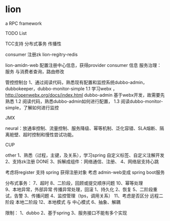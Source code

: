 # lion

a RPC framework
  
TODO List

TCC支持
分布式事务
传播性

consumer 注册zk 
lion-regitry-redis

lion-amidn-web 
配置注册中心信息，获得provider consumer 信息
服务治理：服务 与消费者查询，路由修改


管控控制台
1、通过阅读代码，熟悉现有配置和监控系统dubbo-admin， dubbokeeper，dubbo-monitor-simple
1.1 学习webx ，http://openwebx.org/docs/index.html
    dubbo-admin 基于webx开发，故需要先熟悉
1.2 阅读代码，熟悉dubbo-admin如何进行配置，
1.3 阅读dubbo-monitor-simple，了解如何进行监控    
     
JMX 

neural：放通率控制、流量控制、服务降级、幂等机制、泛化容错、SLA熔断、隔离舱壁、超时控制和慢性尝试功能。

CUP

other
1、熟悉（过程，主键，及关系），学习spring 自定义标签、自定义注解开发 
2、支持zk注册 DONE
3、拆解成组件：网络通信、注册、
4、网络层支持心跳


考虑将register 支持 spring 获得注册对象
考虑 admin-web变成 spring boot服务


分布式事务：
7、超时
8、二阶段，回顾或提交顺序问题
10、幂等处理  
9、本地异常，外部异常 传播异常处理，回滚
1、持久化
2、恢复
5、二阶段重试，告警
3、传播问题
4、监控管理（tps，调用关系）
11、考虑是否区分 远程二阶段 本地二阶段
12、本地模式 与 中心模式
6、抽象、解耦

限制：
1、dubbo 
2、基于spring
3、服务接口不能有多个实现










